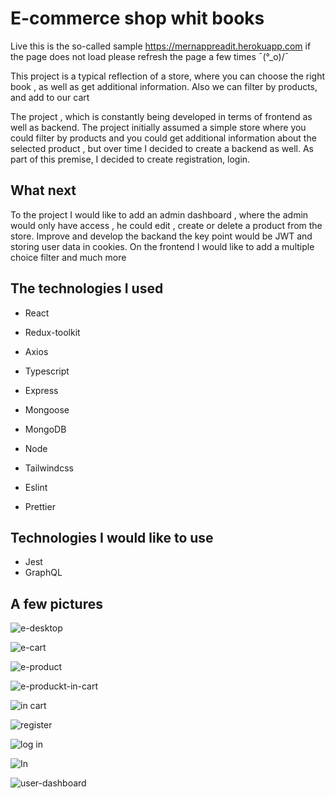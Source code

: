 # E-commerce shop whit books

Live this is the so-called sample
https://mernappreadit.herokuapp.com
if the page does not load please refresh the page a few times ¯\(°_o)/¯

This project is a typical reflection of a store, where you can choose the right book , as well as get additional information. Also we can filter by products, and add to our cart

The project , which is constantly being developed in terms of frontend as well as backend. The project initially assumed a simple store where you could filter by products and you could get additional information about the selected product , but over time I decided to create a backend as well. As part of this premise, I decided to create registration, login.

## What next

To the project I would like to add an admin dashboard , where the admin would only have access , he could edit , create or delete a product from the store. Improve and develop the backand the key point would be JWT and storing user data in cookies. On the frontend I would like to add a multiple choice filter and much more

## The technologies I used

- React
- Redux-toolkit
- Axios
- Typescript

- Express
- Mongoose
- MongoDB
- Node

- Tailwindcss
- Eslint
- Prettier

## Technologies I would like to use

- Jest
- GraphQL

## A few pictures

![e-desktop](https://user-images.githubusercontent.com/104415821/184073554-39fd58e8-cc59-4637-8105-8ec884c4d2cd.png)

![e-cart](https://user-images.githubusercontent.com/104415821/184073515-343b94d6-5263-4d14-869e-a044d1bf3974.png)

![e-product](https://user-images.githubusercontent.com/104415821/184073594-c0fda9d5-2442-496e-8ea6-f2db5221d051.png)

![e-produckt-in-cart](https://user-images.githubusercontent.com/104415821/184073626-e25fe4aa-4175-40a4-a6c7-5049aad5dba4.png)

![in cart](https://user-images.githubusercontent.com/104415821/184074300-2d87fa91-0530-4532-be4d-2e4c9946c089.png)

![register](https://user-images.githubusercontent.com/104415821/184074381-1d1e3aa3-0eb8-4c82-bcc7-41a0223cdcaf.png)

![log in](https://user-images.githubusercontent.com/104415821/184074331-059300fe-f833-42ed-bcf4-84c822f8511e.png)

![In](https://user-images.githubusercontent.com/104415821/184074415-8a69d9a0-c11a-4867-acd1-7c51a8d14bb8.png)

![user-dashboard](https://user-images.githubusercontent.com/104415821/184074470-9a85016c-4359-4a7b-8414-66cb3d3bf24d.png)

